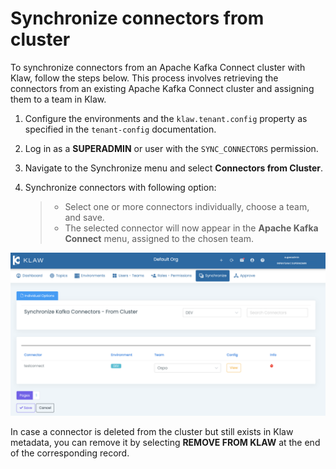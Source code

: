 # Synchronize connectors from cluster

To synchronize connectors from an Apache Kafka Connect cluster with
Klaw, follow the steps below. This process involves retrieving the
connectors from an existing Apache Kafka Connect cluster and assigning
them to a team in Klaw.

1.  Configure the environments and the `klaw.tenant.config` property as
    specified in the `tenant-config`
    documentation.

2.  Log in as a **SUPERADMIN** or user with the `SYNC_CONNECTORS`
    permission.

3.  Navigate to the Synchronize menu and select **Connectors from
    Cluster**.

4.  Synchronize connectors with following option:

    > -   Select one or more connectors individually, choose a team, and
    >     save.
    > -   The selected connector will now appear in the **Apache Kafka
    >     Connect** menu, assigned to the chosen team.

![image](../../../static/images/sync/SyncConnectorsFromCluster.png)

In case a connector is deleted from the cluster but still exists in Klaw
metadata, you can remove it by selecting **REMOVE FROM KLAW** at the end
of the corresponding record.
